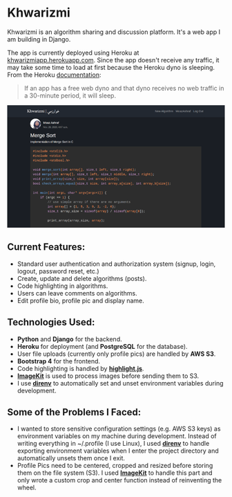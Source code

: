 # Khwarizmi
Khwarizmi is an algorithm sharing and discussion platform. It's a web app I am building in Django.

The app is currently deployed using Heroku at [khwarizmiapp.herokuapp.com](https://khwarizmiapp.herokuapp.com). Since the app doesn't receive any traffic, it may take some time to load at first because the Heroku dyno is sleeping. From the Heroku [documentation](https://devcenter.heroku.com/articles/free-dyno-hours):
> If an app has a free web dyno and that dyno receives no web traffic in a 30-minute period, it will sleep.

![Screenshot of Khwarizmi](khwarizmi-screenshot.png)

## Current Features:
- Standard user authentication and authorization system (signup, login, logout, password reset, etc.)
- Create, update and delete algorithms (posts).
- Code highlighting in algorithms.
- Users can leave comments on algorithms.
- Edit profile bio, profile pic and display name.

## Technologies Used:
- **Python** and **Django** for the backend.
- **Heroku** for deployment (and **PostgreSQL** for the database).
- User file uploads (currently only profile pics) are handled by **AWS S3**.
- **Bootstrap 4** for the frontend.
- Code highlighting is handled by **[highlight.js](https://highlightjs.org/)**.
- **[ImageKit](https://github.com/matthewwithanm/django-imagekit)** is used to process images before sending them to S3.
- I use **[direnv](https://direnv.net/)** to automatically set and unset environment variables during development.

## Some of the Problems I Faced:
- I wanted to store sensitive configuration settings (e.g. AWS S3 keys) as environment variables on my machine during development. Instead of writing everything in ~/.profile (I use Linux), I used **[direnv](https://direnv.net/)** to handle exporting environment variables when I enter the project directory and automatically unsets them once I exit.
- Profile Pics need to be centered, cropped and resized before storing them on the file system (S3). I used **[ImageKit](https://github.com/matthewwithanm/django-imagekit)** to handle this part and only wrote a custom crop and center function instead of reinventing the wheel.